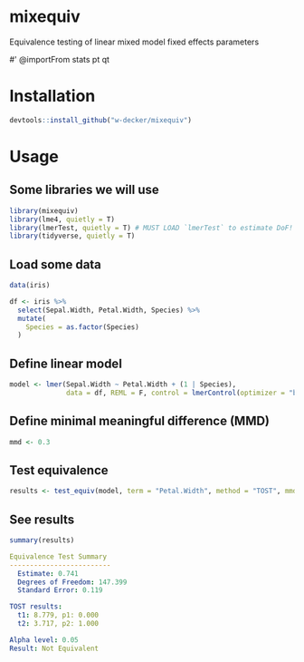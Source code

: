 # mixequiv
Equivalence testing of linear mixed model fixed effects parameters

#' @importFrom stats pt qt

# Installation
```r
devtools::install_github("w-decker/mixequiv")
```

# Usage

## Some libraries we will use
```r
library(mixequiv)
library(lme4, quietly = T)
library(lmerTest, quietly = T) # MUST LOAD `lmerTest` to estimate DoF!
library(tidyverse, quietly = T)
```

## Load some data
```r
data(iris) 

df <- iris %>%
  select(Sepal.Width, Petal.Width, Species) %>%
  mutate(
    Species = as.factor(Species)
  )
```

## Define linear model
```r
model <- lmer(Sepal.Width ~ Petal.Width + (1 | Species), 
              data = df, REML = F, control = lmerControl(optimizer = "bobyqa"))
```

## Define minimal meaningful difference (MMD)
```r
mmd <- 0.3
```

## Test equivalence
```r
results <- test_equiv(model, term = "Petal.Width", method = "TOST", mmd = mmd)
```

## See results
```r
summary(results)
```
```yaml
Equivalence Test Summary
-------------------------
  Estimate: 0.741
  Degrees of Freedom: 147.399
  Standard Error: 0.119

TOST results:
  t1: 8.779, p1: 0.000
  t2: 3.717, p2: 1.000

Alpha level: 0.05 
Result: Not Equivalent 
```